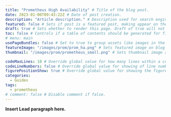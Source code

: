 ```yaml
---
title: "Prometheus High Availability" # Title of the blog post.
date: 2023-01-06T09:43:22Z # Date of post creation.
description: "Article description." # Description used for search engine.
featured: false # Sets if post is a featured post, making appear on the home page side bar.
draft: true # Sets whether to render this page. Draft of true will not be rendered.
toc: false # Controls if a table of contents should be generated for first-level links automatically.
# menu: main
usePageBundles: false # Set to true to group assets like images in the same folder as this post.
featureImage: "/images/prom/prom_ha.png" # Sets featured image on blog post.
thumbnail: "/images/prom/prometheus_small.png" # Sets thumbnail image appearing inside card on homepage.

codeMaxLines: 10 # Override global value for how many lines within a code block before auto-collapsing.
codeLineNumbers: false # Override global value for showing of line numbers within code block.
figurePositionShow: true # Override global value for showing the figure label.
categories:
  - Guides
tags:
  - prometheus
# comment: false # Disable comment if false.
---
```


**Insert Lead paragraph here.**
